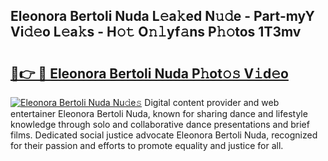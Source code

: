 ## Eleonora Bertoli Nuda L𝚎a𝚔ed N𝚞𝚍e - Part-myY Vi𝚍𝚎o L𝚎a𝚔s - H𝚘𝚝 O𝚗𝚕yf𝚊ns P𝚑𝚘tos 1T3mv

# <h2><a href="http://kfe0czl.oniu.top/?m=Eleonora+Bertoli+Nuda">🔗👉 🔴 Eleonora Bertoli Nuda P𝚑ot𝚘𝚜 V𝚒d𝚎o</a></h2>

[![Eleonora Bertoli Nuda Nu𝚍e𝚜](https://i.imgur.com/0qMVB7G.gif)](http://kfe0czl.oniu.top/?m=Eleonora+Bertoli+Nuda)
Digital content provider and web entertainer Eleonora Bertoli Nuda, known for sharing dance and lifestyle knowledge through solo and collaborative dance presentations and brief films. Dedicated social justice advocate Eleonora Bertoli Nuda, recognized for their passion and efforts to promote equality and justice for all.  
